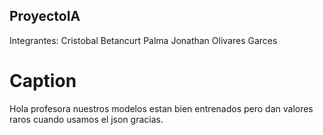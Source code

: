 
## ProyectoIA
 Integrantes:
        Cristobal Betancurt Palma
        Jonathan Olivares Garces


# Caption
Hola profesora nuestros modelos estan bien entrenados pero dan valores raros cuando usamos el json gracias.



